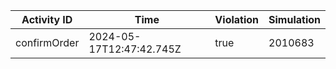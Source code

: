 | Activity ID | Time | Violation | Simulation |
| --- | --- | --- | --- |
| confirmOrder | 2024-05-17T12:47:42.745Z | true | 2010683 |